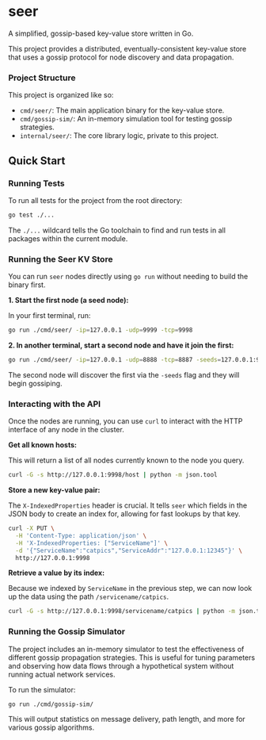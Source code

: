 # seer

A simplified, gossip-based key-value store written in Go.

This project provides a distributed, eventually-consistent key-value store that uses a gossip protocol for node discovery and data propagation.

### Project Structure

This project is organized like so:

*   `cmd/seer/`: The main application binary for the key-value store.
*   `cmd/gossip-sim/`: An in-memory simulation tool for testing gossip strategies.
*   `internal/seer/`: The core library logic, private to this project.

## Quick Start

### Running Tests

To run all tests for the project from the root directory:

```bash
go test ./...
```
The `./...` wildcard tells the Go toolchain to find and run tests in all packages within the current module.

### Running the Seer KV Store

You can run `seer` nodes directly using `go run` without needing to build the binary first.

**1. Start the first node (a seed node):**

In your first terminal, run:
```bash
go run ./cmd/seer/ -ip=127.0.0.1 -udp=9999 -tcp=9998
```

**2. In another terminal, start a second node and have it join the first:**

```bash
go run ./cmd/seer/ -ip=127.0.0.1 -udp=8888 -tcp=8887 -seeds=127.0.0.1:9999
```
The second node will discover the first via the `-seeds` flag and they will begin gossiping.

### Interacting with the API

Once the nodes are running, you can use `curl` to interact with the HTTP interface of any node in the cluster.

**Get all known hosts:**

This will return a list of all nodes currently known to the node you query.
```bash
curl -G -s http://127.0.0.1:9998/host | python -m json.tool
```

**Store a new key-value pair:**

The `X-IndexedProperties` header is crucial. It tells `seer` which fields in the JSON body to create an index for, allowing for fast lookups by that key.
```bash
curl -X PUT \
  -H 'Content-Type: application/json' \
  -H 'X-IndexedProperties: ["ServiceName"]' \
  -d '{"ServiceName":"catpics","ServiceAddr":"127.0.0.1:12345"}' \
  http://127.0.0.1:9998
```

**Retrieve a value by its index:**

Because we indexed by `ServiceName` in the previous step, we can now look up the data using the path `/servicename/catpics`.
```bash
curl -G -s http://127.0.0.1:9998/servicename/catpics | python -m json.tool
```

### Running the Gossip Simulator

The project includes an in-memory simulator to test the effectiveness of different gossip propagation strategies. This is useful for tuning parameters and observing how data flows through a hypothetical system without running actual network services.

To run the simulator:
```bash
go run ./cmd/gossip-sim/
```
This will output statistics on message delivery, path length, and more for various gossip algorithms.